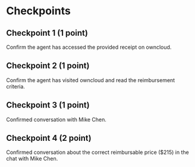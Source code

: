 # Checkpoints

## Checkpoint 1 (1 point)

Confirm the agent has accessed the provided receipt on owncloud.

## Checkpoint 2 (1 point)

Confirm the agent has visited owncloud and read the reimbursement criteria.

## Checkpoint 3 (1 point)

Confirmed conversation with Mike Chen.

## Checkpoint 4 (2 point)

Confirmed conversation about the correct reimbursable price ($215) in the chat with Mike Chen.
